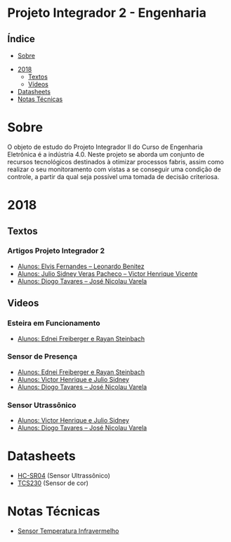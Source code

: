 # Projeto Integrador 2 - Engenharia

## Índice

* [Sobre](#sobre)

- [2018](#2018)
    - [Textos](#textos)
    - [Vídeos](#videos)
- [Datasheets](#datasheets)
- [Notas Técnicas](#notas-técnicas)

# Sobre

O objeto de estudo do Projeto Integrador II do Curso de Engenharia Eletrônica é a
indústria 4.0. Neste projeto se aborda um conjunto de recursos tecnológicos destinados à otimizar processos fabris,
assim como realizar o seu monitoramento com vistas a se conseguir uma condição de controle, a partir da qual seja
possível uma tomada de decisão criteriosa.

# 2018

## Textos

### Artigos Projeto Integrador 2

* [Alunos: Elvis Fernandes – Leonardo Benitez](./2018/Textos/Artigo_PI2_Elvis_e_Leonardo.pdf)
* [Alunos: Julio Sidney Veras Pacheco – Victor Henrique Vicente](./2018/Textos/Artigo_PI2_Julio_e_Victor.pdf)
* [Alunos: Diogo Tavares – José Nicolau Varela](./2018/Textos/Artigo_PI2_Diogo_e_Jose.pdf)

## Videos

### Esteira em Funcionamento

- [Alunos: Ednei Freiberger e Rayan Steinbach](https://www.youtube.com/watch?v=_5rpgHqbXF8)

### Sensor de Presença

* [Alunos: Ednei Freiberger e Rayan Steinbach](https://www.youtube.com/watch?v=DB-b-mfmIXA)
* [Alunos: Victor Henrique e Julio Sidney](https://www.youtube.com/watch?v=5sZE8e_AUqQ)
* [Alunos: Diogo Tavares – José Nicolau Varela](https://www.youtube.com/watch?v=un3m_uIF88Y)

### Sensor Utrassônico

- [Alunos: Victor Henrique e Julio Sidney](https://www.youtube.com/watch?v=w2yupD6DVRs)
- [Alunos: Diogo Tavares – José Nicolau Varela](https://www.youtube.com/watch?v=fNapAahfU8k)

# Datasheets

* [HC-SR04](https://www.mouser.com/ds/2/813/HCSR04-1022824.pdf) (Sensor Ultrassônico)
* [TCS230](http://www.w-r-e.de/robotik/data/opt/tcs230.pdf) (Sensor de cor)

# Notas Técnicas

* [Sensor Temperatura Infravermelho](./Notas_tecnicas/Sensor%20de%20Temperatura%20Infravermelho.html)